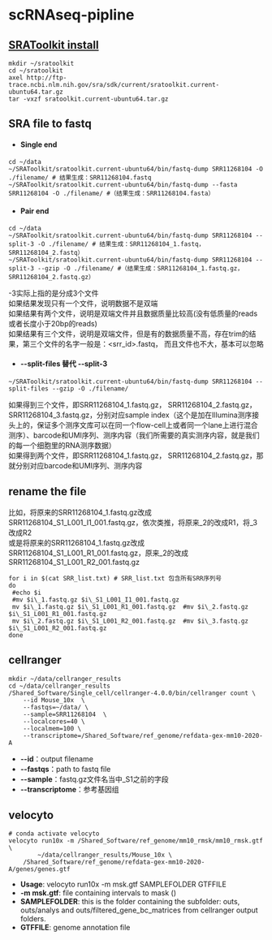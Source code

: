 # scRNAseq-pipline
## [SRAToolkit install](https://github.com/ncbi/sra-tools/wiki/02.-Installing-SRA-Toolkit)
```
mkdir ~/sratoolkit
cd ~/sratoolkit
axel http://ftp-trace.ncbi.nlm.nih.gov/sra/sdk/current/sratoolkit.current-ubuntu64.tar.gz
tar -vxzf sratoolkit.current-ubuntu64.tar.gz
```

## SRA file to fastq 
* #### Single end 
```
cd ~/data
~/SRAToolkit/sratoolkit.current-ubuntu64/bin/fastq-dump SRR11268104 -O ./filename/ # 结果生成：SRR11268104.fastq
~/SRAToolkit/sratoolkit.current-ubuntu64/bin/fastq-dump --fasta SRR11268104 -O ./filename/ #（结果生成：SRR11268104.fasta）
```

* #### Pair end 
```
cd ~/data
~/SRAToolkit/sratoolkit.current-ubuntu64/bin/fastq-dump SRR11268104 --split-3 -O ./filename/ # 结果生成：SRR11268104_1.fastq，SRR11268104_2.fastq）
~/SRAToolkit/sratoolkit.current-ubuntu64/bin/fastq-dump SRR11268104 --split-3 --gzip -O ./filename/ #（结果生成：SRR11268104_1.fastq.gz， SRR11268104_2.fastq.gz）
```
-3实际上指的是分成3个文件  
如果结果发现只有一个文件，说明数据不是双端  
如果结果有两个文件，说明是双端文件并且数据质量比较高(没有低质量的reads或者长度小于20bp的reads)  
如果结果有三个文件，说明是双端文件，但是有的数据质量不高，存在trim的结果，第三个文件的名字一般是：<srr_id>.fastq， 而且文件也不大，基本可以忽略

* #### --split-files 替代 --split-3
```
~/SRAToolkit/sratoolkit.current-ubuntu64/bin/fastq-dump SRR11268104 --split-files --gzip -O ./filename/
```
如果得到三个文件，即SRR11268104_1.fastq.gz， SRR11268104_2.fastq.gz， SRR11268104_3.fastq.gz，分别对应sample index（这个是加在Illumina测序接头上的，保证多个测序文库可以在同一个flow-cell上或者同一个lane上进行混合测序）、barcode和UMI序列、测序内容（我们所需要的真实测序内容，就是我们的每一个细胞里的RNA测序数据）  
如果得到两个文件，即SRR11268104_1.fastq.gz， SRR11268104_2.fastq.gz，那就分别对应barcode和UMI序列、测序内容

## rename the file
比如，将原来的SRR11268104_1.fastq.gz改成SRR11268104_S1_L001_I1_001.fastq.gz，依次类推，将原来_2的改成R1，将_3改成R2  
或是将原来的SRR11268104_1.fastq.gz改成SRR11268104_S1_L001_R1_001.fastq.gz，原来_2的改成SRR11268104_S1_L001_R2_001.fastq.gz
```
for i in $(cat SRR_list.txt) # SRR_list.txt 包含所有SRR序列号
do
 #echo $i
 #mv $i\_1.fastq.gz $i\_S1_L001_I1_001.fastq.gz
 mv $i\_1.fastq.gz $i\_S1_L001_R1_001.fastq.gz  #mv $i\_2.fastq.gz $i\_S1_L001_R1_001.fastq.gz 
 mv $i\_2.fastq.gz $i\_S1_L001_R2_001.fastq.gz  #mv $i\_3.fastq.gz $i\_S1_L001_R2_001.fastq.gz 
done
```

## cellranger
```
mkdir ~/data/cellranger_results
cd ~/data/cellranger_results
/Shared_Software/Single_cell/cellranger-4.0.0/bin/cellranger count \
	--id Mouse_10x  \
	--fastqs=~/data/ \
	--sample=SRR11268104  \
	--localcores=40 \
	--localmem=100 \
	--transcriptome=/Shared_Software/ref_genome/refdata-gex-mm10-2020-A
```
* **--id**：output filename  
* **--fastqs**：path to fastq file  
* **--sample**：fastq.gz文件名当中_S1之前的字段  
* **--transcriptome**：参考基因组

## velocyto
```
# conda activate velocyto
velocyto run10x -m /Shared_Software/ref_genome/mm10_rmsk/mm10_rmsk.gtf \
        ~/data/cellranger_results/Mouse_10x \
 	/Shared_Software/ref_genome/refdata-gex-mm10-2020-A/genes/genes.gtf 
```
* **Usage**: velocyto run10x -m msk.gtf SAMPLEFOLDER GTFFILE  
* **-m msk.gtf**: file containing intervals to mask () 
* **SAMPLEFOLDER**: this is the folder containing the subfolder: outs, outs/analys and outs/filtered_gene_bc_matrices from cellranger output folders.  
* **GTFFILE**: genome annotation file


